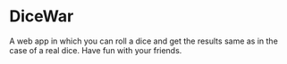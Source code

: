 # DiceWar
A web app in which you can roll a dice and get the results same as in the case of a real dice. Have fun with your friends.
